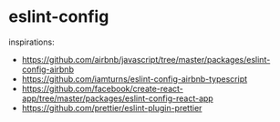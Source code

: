# eslint-config

inspirations:

- https://github.com/airbnb/javascript/tree/master/packages/eslint-config-airbnb
- https://github.com/iamturns/eslint-config-airbnb-typescript
- https://github.com/facebook/create-react-app/tree/master/packages/eslint-config-react-app
- https://github.com/prettier/eslint-plugin-prettier
